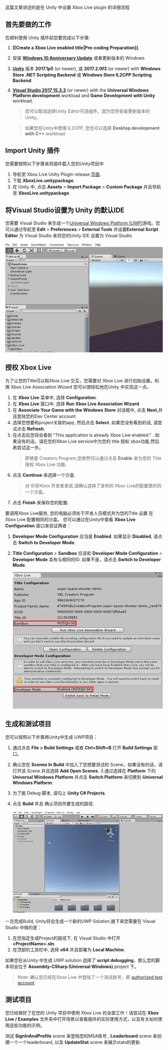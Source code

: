 这篇文章讲述的是在 Unity 中设置 Xbox Live plugin 的详细流程
## 首先要做的工作

在顺利使用 Unity 插件前您要完成以下步骤:
1. **[[Create a Xbox Live enabled title|Pre-coding Preparation]]**.
2. 安装 **[Windows 10 Anniversary Update](https://microsoft.com/windows)** 或者更新版本的 Windows
3. **[Unity](https://store.unity.com/)** 版本 **2017.1p5** (or newer), 或 **2017.2.0f3** (or newer) with **Windows Store .NET Scripting Backend** 或 **Windows Store IL2CPP Scripting Backend**.
4. **[Visual Studio 2017 15.3.3](https://www.visualstudio.com/)** (or newer) with the **Universal Windows Platform development** workload and **Game Development with Unity** workload.
   > 您可以取消选择Unity Editor可选组件，因为您将安装更新版本的Unity。

   > 如果您在Unity中使用 IL2CPP, 您也可以选择 **Desktop development with C++** workload.

## Import Unity 插件
您需要按照以下步骤来将插件载入您的Unity项目中

1. 导航至 Xbox Live Unity Plugin release  [页面](TODO).
2. 下载 **XboxLive.unitypackage**.
3. 在 Unity 中, 点击 **Assets** > **Import Package** > **Custom Package** 并且导航至 **XboxLive.unitypackage**.

## 将Visual Studio设置为 Unity 的默认IDE
您需要 Visual Studio 来生成一个[Universal Windows Platform (UWP)](https://docs.microsoft.com/windows/uwp/get-started/whats-a-uwp)游戏。您可以通过导航至 **Edit** > **Preferences** > **External Tools** 并设置**External Script Editor** 为 Visual Studio 来将您的Unity IDE 设置为 Visual Studio


![set VS External Tool](images/setVSExternalTool_small.gif)

## 授权 Xbox Live
为了让您的Title可以和Xbox Live 交互，您需要对 Xbox Live 进行初始设置。利用 Xbox Live Association Wizard 您可以很轻松地在Unity 中实现这一点。

1. 在 **Xbox Live** 菜单中, 选择 **Configuration**.
2. 在 **Xbox Live** 窗口中, 选择 **Run Xbox Live Association Wizard**.
3. 在 **Associate Your Game with the Windows Store** 对话框中, 点击 **Next**,并且登陆您的Dev Center account
4. 选择您想要和project关联的app, 然后点击 **Select**. 如果您没有看到的话, 请尝试点击 **Refresh**.
5. 在点击后您将会看到 "This application is already Xbox Live enabled." . 如果没有的话，请在您的Xbox Live service中为您的 title 授权 xbox功能,然后再尝试这一步。
   > 即使是 Creators Program,您依然可以通过点击 **Enable** 来为您的 Title 授权 Xbox Live 功能.
6. 点击 **Continue** 来选择一个沙盒.
   > 对 ID@Xbox 开发者来说,请确认选择了发布的 Xbox Live的配置里的同一个沙盒。
7. 点击 **Finish** 来保存您的配置.

要调用Xbox Live服务, 您的电脑必须处于开发人员模式并为您的Title 设置 在Xbox Live 配置相同的沙盒。 您可以通过在Unity中查看 **Xbox Live Configuration** 窗口来验证两者：

1. **Developer Mode Configuration** 应当是 **Enabled**. 如果显示 **Disabled**, 请点击 **Switch to Developer Mode**.
2. **Title Configuration** > **Sandbox** 应该和 **Developer Mode Configuration** > **Developer Mode** 具有与相同的ID. 如果不是，请点击 **Switch to Developer Mode**.

   ![XBL Enabled](images/unity-xbl-enabled.png)

## 生成和测试项目
您可以按照以下步骤再Unity中生成 UWP项目：

1. 通过点击 **File > Build Settings** 或者 **Ctrl+Shift+B** 打开 **Build Settings** 窗口。
2. 确认您在 **Scenes In Build** 中加入了您想要测试的 Scene，如果没有的话，请打开该 Scene 并且选择  **Add Open Scenes**.
3.通过选择在 **Platform** 下的 **Universal Windows Platform** 并点击 **Switch Platform** 来切换到 **Universal Windows Platform**.
4. 为了能 Debug 脚本, 请勾上 **Unity C# Projects**.
5. 点击 **Build** 并且 确认项目所要生成的路径.

   ![build in unity](images/buildInUnity.gif)

一旦完成Build, Unity将会生成一个新的UWP Solution,接下来您需要在 Visual Studio 中做的是：

1. 在您指定生成Project的路径下, 在 Visual Studio 中打开 **&lt;ProjectName&gt;.sln**.
2. 在顶部的工具栏中, 选择 **x64** 并且部署为 **Local Machine**.

如果您在从Unity 中生成 UWP solution 选择了  **script debugging**，那么您的脚本将会位于 **Assembly-CSharp (Universal Windows)** project 下。


> Note: 确认您已经在Xbox Live 中登陆了一个测试账号，即 [authorized test account](https://docs.microsoft.com/en-us/windows/uwp/xbox-live/get-started-with-creators/authorize-xbox-live-accounts).

## 测试项目
您已经做好了在您的 Unity 项目中使用 Xbox Live 的全部工作！请尝试在 **Xbox Live / Examples** 文件夹中打开场景以查看插件的实际使用方式，以及有关如何使用这些功能的示例。


测试 **SignInAndProfile** scene 来登陆您的MSA账号 , **Leaderboard** scene 来创建一个一个leaderboard, 以及 **UpdateStat** scene 来展示stats的更新.
